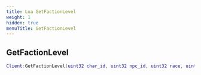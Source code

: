 ```yaml
---
title: Lua GetFactionLevel
weight: 1
hidden: true
menuTitle: GetFactionLevel
---
```

## GetFactionLevel
```lua
Client:GetFactionLevel(uint32 char_id, uint32 npc_id, uint32 race, uint32 class_, uint32 deity, uint32 faction, Lua_NPC npc); -- number
```